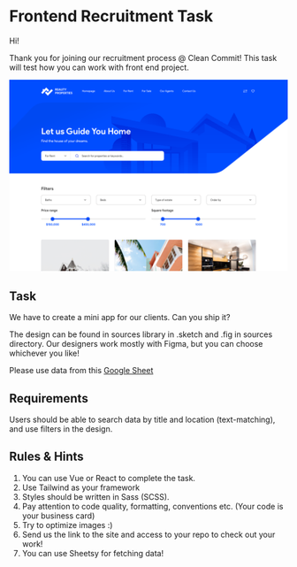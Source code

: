 # Frontend Recruitment Task

Hi!

Thank you for joining our recruitment process @ Clean Commit! This task will test how you can work with front end project.

![Hotely](images/cover.png)

## Task

We have to create a mini app for our clients. Can you ship it?

The design can be found in sources library in .sketch and .fig in sources directory.
Our designers work mostly with Figma, but you can choose whichever you like!

Please use data from this [Google Sheet](https://docs.google.com/spreadsheets/d/e/2PACX-1vRAeVzfe5Xd7y_Ojzl5BxYSTDezszUfCj5PyV_lEYDPsRCX3Ze6F_YTNteG14X_Lf7FqEtHrI7m29nt/pubhtml)

## Requirements

Users should be able to search data by title and location (text-matching), and use filters in the design.

## Rules & Hints

1. You can use Vue or React to complete the task.
2. Use Tailwind as your framework
3. Styles should be written in Sass (SCSS).
4. Pay attention to code quality, formatting, conventions etc. (Your code is your business card)
5. Try to optimize images :)
6. Send us the link to the site and access to your repo to check out your work!
7. You can use Sheetsy for fetching data!
